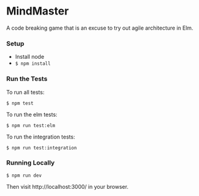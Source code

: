 # MindMaster

A code breaking game that is an excuse to try out agile architecture in Elm.


### Setup

- Install node
- `$ npm install`

### Run the Tests

To run all tests:

```
$ npm test
```

To run the elm tests:

```
$ npm run test:elm
```

To run the integration tests:

```
$ npm run test:integration
```

### Running Locally

```
$ npm run dev
```

Then visit http://localhost:3000/ in your browser.
